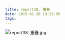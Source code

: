 ```yaml
---
title: report38. 重叠
date: 2015-01-28 13:26:56
tags:
---
```

![report38. 重疊.jpg](https://i.loli.net/2018/03/23/5ab4b2e9a2854.jpg)
